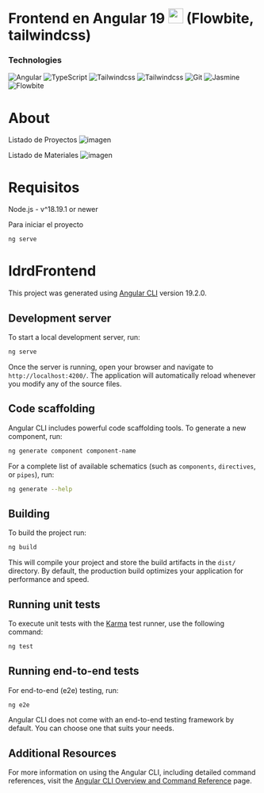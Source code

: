 <h1> Frontend en Angular 19 <img src="https://cdn.jsdelivr.net/gh/devicons/devicon@latest/icons/angular/angular-original.svg" width="30px"/> (Flowbite, tailwindcss) </h1>

### Technologies
![Angular](https://img.shields.io/badge/-Angular-333333?style=flat&logo=angular)
![TypeScript](https://img.shields.io/badge/-TypeScript-333333?style=flat&logo=typescript)
![Tailwindcss](https://img.shields.io/badge/-Tailwind-333333?style=flat&logo=tailwindcss)
![Tailwindcss](https://img.shields.io/badge/-Tailwind-333333?style=flat&logo=tailwindcss)
![Git](https://img.shields.io/badge/-Git-333333?style=flat&logo=git)
![Jasmine](https://img.shields.io/badge/-Jasmine-333333?style=flat&logo=jasmine)
![Flowbite](https://img.shields.io/badge/-Flowbite-333333?style=flat&logo=flowbite)

# About

Listado de Proyectos
![imagen](https://github.com/user-attachments/assets/e2fe3e7a-c02a-415f-adb1-1c20d5e9c24f)

Listado de Materiales
![imagen](https://github.com/user-attachments/assets/2cae2a69-7f0b-4894-8c13-2456b0061193)

# Requisitos
Node.js - v^18.19.1 or newer

Para iniciar el proyecto
```bash
ng serve
```

# IdrdFrontend

This project was generated using [Angular CLI](https://github.com/angular/angular-cli) version 19.2.0.

## Development server

To start a local development server, run:

```bash
ng serve
```

Once the server is running, open your browser and navigate to `http://localhost:4200/`. The application will automatically reload whenever you modify any of the source files.

## Code scaffolding

Angular CLI includes powerful code scaffolding tools. To generate a new component, run:

```bash
ng generate component component-name
```

For a complete list of available schematics (such as `components`, `directives`, or `pipes`), run:

```bash
ng generate --help
```

## Building

To build the project run:

```bash
ng build
```

This will compile your project and store the build artifacts in the `dist/` directory. By default, the production build optimizes your application for performance and speed.

## Running unit tests

To execute unit tests with the [Karma](https://karma-runner.github.io) test runner, use the following command:

```bash
ng test
```

## Running end-to-end tests

For end-to-end (e2e) testing, run:

```bash
ng e2e
```

Angular CLI does not come with an end-to-end testing framework by default. You can choose one that suits your needs.

## Additional Resources

For more information on using the Angular CLI, including detailed command references, visit the [Angular CLI Overview and Command Reference](https://angular.dev/tools/cli) page.
